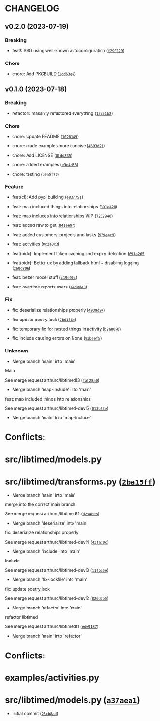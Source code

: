 # CHANGELOG



## v0.2.0 (2023-07-19)

### Breaking

* feat!: SSO using well-known autoconfiguration ([`f290229`](https://github.com/adfinis/libtimed/commit/f290229764409ac876b635d53e92eb03784d9580))

### Chore

* chore: Add PKGBUILD ([`1cd63e6`](https://github.com/adfinis/libtimed/commit/1cd63e6be23c984360aa51c3df6cd0273177f21e))


## v0.1.0 (2023-07-18)

### Breaking

* refactor!: massivly refactored everything ([`13c51b2`](https://github.com/adfinis/libtimed/commit/13c51b2d4f39020a2834506d1dcf546de883716e))

### Chore

* chore: Update README ([`1028149`](https://github.com/adfinis/libtimed/commit/102814987bb016fb1909bfb360c6122a8705b426))

* chore: made examples more concise ([`4693d21`](https://github.com/adfinis/libtimed/commit/4693d21a5f75d7094a3cbd241dccb492875efcef))

* chore: Add LICENSE ([`0fdd835`](https://github.com/adfinis/libtimed/commit/0fdd83549ce8bdfa2021576157aba830bba458f1))

* chore: added examples ([`e3e4d33`](https://github.com/adfinis/libtimed/commit/e3e4d33ba69c81524dc2448cb93f5ada7e86b3d5))

* chore: testing ([`d0a5f72`](https://github.com/adfinis/libtimed/commit/d0a5f72733ce00a64fdeda884a469a135f2482d3))

### Feature

* feat(ci): Add pypi building ([`e837751`](https://github.com/adfinis/libtimed/commit/e837751ac636ac8e714f611b9b5c169e9c621017))

* feat: map included things into relationships ([`391e428`](https://github.com/adfinis/libtimed/commit/391e42823d5f583abbf7a5632f65df07b26de4ac))

* feat: map includes into relationships WIP ([`7232940`](https://github.com/adfinis/libtimed/commit/7232940888bc0a872dc762edd60f6e2e94a9cec8))

* feat: added raw to get ([`841ee97`](https://github.com/adfinis/libtimed/commit/841ee977de1b8e31f94a06038259ad265f80dc38))

* feat: added customers, projects and tasks ([`979e4c9`](https://github.com/adfinis/libtimed/commit/979e4c9aa8fe62a6274c59acfb786bd21e523945))

* feat: activities ([`8c2a0c3`](https://github.com/adfinis/libtimed/commit/8c2a0c3cee978a21e734188fabdf499aed14c060))

* feat(oidc): Implement token caching and expiry detection ([`691a265`](https://github.com/adfinis/libtimed/commit/691a265dd00087924c833ecd4f74cf4b43cd5aa0))

* feat(oidc): Better ux by adding fallback html + disabling logging ([`260d806`](https://github.com/adfinis/libtimed/commit/260d8061096bceb9bdc2a4d5d3969d60fc02f975))

* feat: better model stuff ([`c19e90c`](https://github.com/adfinis/libtimed/commit/c19e90c4be4dc7cafe44a76de691d3c2f2540472))

* feat: overtime reports users ([`e7d8de3`](https://github.com/adfinis/libtimed/commit/e7d8de358964d5188fc1a4f83a4b9b97a05df249))

### Fix

* fix: deserialize relationships properly ([`4939d97`](https://github.com/adfinis/libtimed/commit/4939d97824cbd54bbb5df2c82d9480130f1cab7a))

* fix: update poetry.lock ([`7b0156a`](https://github.com/adfinis/libtimed/commit/7b0156a71a87db2b7c72b3c9353a5fbd4d02bee0))

* fix: temporary fix for nested things in activity ([`b2a8050`](https://github.com/adfinis/libtimed/commit/b2a8050319253cedcaf319e9725cab1e498e64fa))

* fix: include causing errors on None ([`91beef5`](https://github.com/adfinis/libtimed/commit/91beef521fd8d7f42dcf17fee89838e7e09fafb0))

### Unknown

* Merge branch &#39;main&#39; into &#39;main&#39;

Main

See merge request arthurd/libtimed!3 ([`faf28a0`](https://github.com/adfinis/libtimed/commit/faf28a04db4c1c2e4bdb0bd5eb1938b168387987))

* Merge branch &#39;map-include&#39; into &#39;main&#39;

feat: map included things into relationships

See merge request arthurd/libtimed-dev!5 ([`013b93e`](https://github.com/adfinis/libtimed/commit/013b93e4ba709bab172ce9ab5d5bb956e6454655))

* Merge branch &#39;main&#39; into &#39;map-include&#39;

# Conflicts:
#   src/libtimed/models.py
#   src/libtimed/transforms.py ([`2ba15ff`](https://github.com/adfinis/libtimed/commit/2ba15ff7ba534b524dd9692af3815abe9289a60b))

* Merge branch &#39;main&#39; into &#39;main&#39;

merge into the correct main branch

See merge request arthurd/libtimed!2 ([`d234ee3`](https://github.com/adfinis/libtimed/commit/d234ee31708524d88a3a66bb945df96715c4d85d))

* Merge branch &#39;deserialize&#39; into &#39;main&#39;

fix: deserialize relationships properly

See merge request arthurd/libtimed-dev!4 ([`43fa70c`](https://github.com/adfinis/libtimed/commit/43fa70c7e5eb104e8e36c35ad2dbed4250202406))

* Merge branch &#39;include&#39; into &#39;main&#39;

Include

See merge request arthurd/libtimed-dev!3 ([`11fba6e`](https://github.com/adfinis/libtimed/commit/11fba6e8e2cee345de24c8633a48455c290544ee))

* Merge branch &#39;fix-lockfile&#39; into &#39;main&#39;

fix: update poetry.lock

See merge request arthurd/libtimed-dev!2 ([`826d3b5`](https://github.com/adfinis/libtimed/commit/826d3b546c908bd9fcc328b98b3673d643b4d511))

* Merge branch &#39;refactor&#39; into &#39;main&#39;

refactor libtimed

See merge request arthurd/libtimed!1 ([`ede9187`](https://github.com/adfinis/libtimed/commit/ede918781bea658e699ee9e64b23f41b65c39079))

* Merge branch &#39;main&#39; into &#39;refactor&#39;

# Conflicts:
#   examples/activities.py
#   src/libtimed/models.py ([`a37aea1`](https://github.com/adfinis/libtimed/commit/a37aea185d555bc2d26b7fd6eb490b16fa882308))

* Initial commit ([`28cb8ad`](https://github.com/adfinis/libtimed/commit/28cb8ad5836ca620e66fe93679e1986064d638c8))
